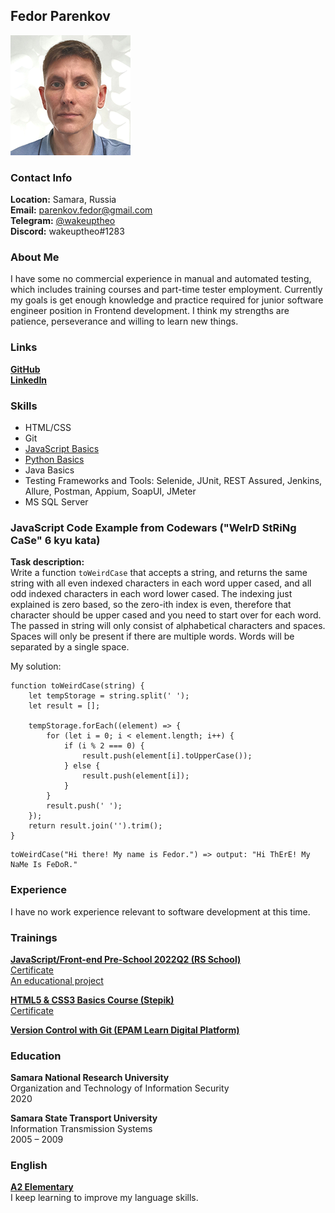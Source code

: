 ## Fedor Parenkov

![](./assets/img/profile_photo.png)

### Contact Info
**Location:** Samara, Russia  
**Email:** parenkov.fedor@gmail.com  
**Telegram:** [@wakeuptheo](https://t.me/wakeuptheo)  
**Discord:** wakeuptheo#1283

### About Me

I have some no commercial experience in manual and automated testing, which includes training courses and part-time tester employment. Currently my goals is get enough knowledge and practice required for junior software engineer position in Frontend development. I think my strengths are patience, perseverance and willing to learn new things.

### Links
[**GitHub**](https://github.com/wakeuptheo?tab=repositories)    
[**LinkedIn**](https://www.linkedin.com/in/fedor-parenkov/?locale=en_US)

### Skills
* HTML/CSS
* Git
* [JavaScript Basics](https://www.codewars.com/users/wakeuptheo)
* [Python Basics](https://py.checkio.org/user/WakeUpTheo/list/)
* Java Basics
* Testing Frameworks and Tools: Selenide, JUnit, REST Assured, Jenkins, Allure, Postman, Appium, SoapUI, JMeter
* MS SQL Server 

### JavaScript Code Example from Codewars ("WeIrD StRiNg CaSe" 6 kyu kata)
**Task description:**  
Write a function `toWeirdCase` that accepts a string, and returns the same string with all even indexed characters in each word upper cased, and all odd indexed characters in each word lower cased. The indexing just explained is zero based, so the zero-ith index is even, therefore that character should be upper cased and you need to start over for each word.
The passed in string will only consist of alphabetical characters and spaces. Spaces will only be present if there are multiple words. Words will be separated by a single space.

My solution:

```
function toWeirdCase(string) {
    let tempStorage = string.split(' ');
    let result = [];

    tempStorage.forEach((element) => {
        for (let i = 0; i < element.length; i++) {
            if (i % 2 === 0) {
                result.push(element[i].toUpperCase());
            } else {
                result.push(element[i]);
            }
        }
        result.push(' ');
    });
    return result.join('').trim();
}
```
```
toWeirdCase("Hi there! My name is Fedor.") => output: "Hi ThErE! My NaMe Is FeDoR."
```
### Experience
I have no work experience relevant to software development at this time.

### Trainings
[**JavaScript/Front-end Pre-School 2022Q2 (RS School)**](https://rs.school/js-stage0/)  
[Certificate](https://app.rs.school/certificate/qsuzhbgq)  
[An educational project](https://rolling-scopes-school.github.io/wakeuptheo-JSFEPRESCHOOL2022Q2/travel/)

[**HTML5 & CSS3 Basics Course (Stepik)**](https://stepik.org/course/58973/promo)  
[Certificate](https://stepik.org/cert/1517607)

[**Version Control with Git (EPAM Learn Digital Platform)**](https://learn.epam.com/detailsPage?id=601f195a-d408-4439-a16d-0630ed2a412e)

### Education
**Samara National Research University**  
Organization and Technology of Information Security  
2020

**Samara State Transport University**  
Information Transmission Systems  
2005 – 2009

### English
[**A2 Elementary**](https://www.efset.org/cert/d2MGwU)  
I keep learning to improve my language skills.